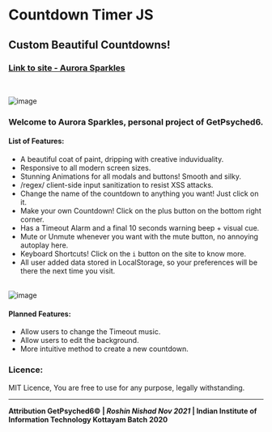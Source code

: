# Countdown Timer JS

## Custom Beautiful Countdowns!

<h3><a href="https://getpsyched6-countdown.netlify.app/" target="_blank">Link to site - Aurora Sparkles</a></h3><br/>

![image](https://user-images.githubusercontent.com/3417276/144429323-9979e812-5b00-46a1-bfae-e7d8959117ea.png)<br/>


### Welcome to Aurora Sparkles, personal project of GetPsyched6.

#### List of Features:

- A beautiful coat of paint, dripping with creative induviduality.
- Responsive to all modern screen sizes.
- Stunning Animations for all modals and buttons! Smooth and silky.
- /regex/ client-side input sanitization to resist XSS attacks.
- Change the name of the countdown to anything you want! Just click on it.
- Make your own Countdown! Click on the plus button on the bottom right corner.
- Has a Timeout Alarm and a final 10 seconds warning beep + visual cue.
- Mute or Unmute whenever you want with the mute button, no annoying autoplay here.
- Keyboard Shortcuts! Click on the `i` button on the site to know more.
- All user added data stored in LocalStorage, so your preferences will be there the next time you visit.


<br/>![image](https://user-images.githubusercontent.com/3417276/144431378-7cf3523f-4822-439f-b5bb-3e95fd7d72e9.png)
<br/>

#### Planned Features:

- Allow users to change the Timeout music.
- Allow users to edit the background.
- More intuitive method to create a new countdown.

### Licence:
MIT Licence, You are free to use for any purpose, legally withstanding.

---

**Attribution GetPsyched6© | *Roshin Nishad Nov 2021* | Indian Institute of Information Technology Kottayam Batch 2020**

